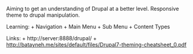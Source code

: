 Aiming to get an understanding of Drupal at a better level. Responsive theme to drupal manipulation. 

Learning:
	+ Navigation
	+ Main Menu
	+ Sub Menu
	+ Content Types
	
Links: 
	+ http://server:8888/drupal/
	+ http://batayneh.me/sites/default/files/Drupal7-theming-cheatsheet_0.pdf